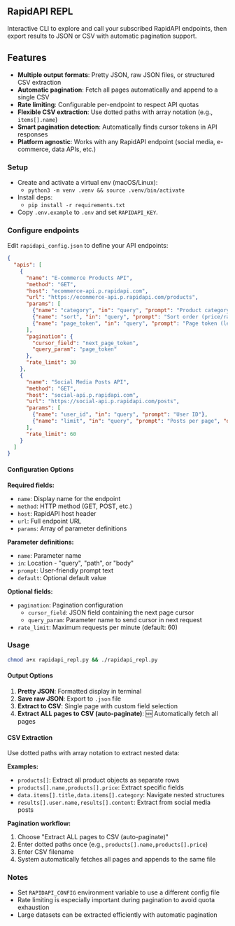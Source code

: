 ## RapidAPI REPL

Interactive CLI to explore and call your subscribed RapidAPI endpoints, then export results to JSON or CSV with automatic pagination support.

## Features

- **Multiple output formats**: Pretty JSON, raw JSON files, or structured CSV extraction
- **Automatic pagination**: Fetch all pages automatically and append to a single CSV
- **Rate limiting**: Configurable per-endpoint to respect API quotas
- **Flexible CSV extraction**: Use dotted paths with array notation (e.g., `items[].name`)
- **Smart pagination detection**: Automatically finds cursor tokens in API responses
- **Platform agnostic**: Works with any RapidAPI endpoint (social media, e-commerce, data APIs, etc.)

### Setup
- Create and activate a virtual env (macOS/Linux):
  - `python3 -m venv .venv && source .venv/bin/activate`
- Install deps:
  - `pip install -r requirements.txt`
- Copy `.env.example` to `.env` and set `RAPIDAPI_KEY`.

### Configure endpoints
Edit `rapidapi_config.json` to define your API endpoints:

```json
{
  "apis": [
    {
      "name": "E-commerce Products API",
      "method": "GET",
      "host": "ecommerce-api.p.rapidapi.com",
      "url": "https://ecommerce-api.p.rapidapi.com/products",
      "params": [
        {"name": "category", "in": "query", "prompt": "Product category", "default": "electronics"},
        {"name": "sort", "in": "query", "prompt": "Sort order (price/rating/date)", "default": "price"},
        {"name": "page_token", "in": "query", "prompt": "Page token (leave empty for first page)", "default": ""}
      ],
      "pagination": {
        "cursor_field": "next_page_token",
        "query_param": "page_token"
      },
      "rate_limit": 30
    },
    {
      "name": "Social Media Posts API",
      "method": "GET", 
      "host": "social-api.p.rapidapi.com",
      "url": "https://social-api.p.rapidapi.com/posts",
      "params": [
        {"name": "user_id", "in": "query", "prompt": "User ID"},
        {"name": "limit", "in": "query", "prompt": "Posts per page", "default": "20"}
      ],
      "rate_limit": 60
    }
  ]
}
```

#### Configuration Options

**Required fields:**
- `name`: Display name for the endpoint
- `method`: HTTP method (GET, POST, etc.)
- `host`: RapidAPI host header
- `url`: Full endpoint URL
- `params`: Array of parameter definitions

**Parameter definitions:**
- `name`: Parameter name
- `in`: Location - "query", "path", or "body"
- `prompt`: User-friendly prompt text
- `default`: Optional default value

**Optional fields:**
- `pagination`: Pagination configuration
  - `cursor_field`: JSON field containing the next page cursor
  - `query_param`: Parameter name to send cursor in next request
- `rate_limit`: Maximum requests per minute (default: 60)

### Usage

```bash
chmod a+x rapidapi_repl.py && ./rapidapi_repl.py
```

#### Output Options

1. **Pretty JSON**: Formatted display in terminal
2. **Save raw JSON**: Export to `.json` file
3. **Extract to CSV**: Single page with custom field selection
4. **Extract ALL pages to CSV (auto-paginate)**: 🆕 Automatically fetch all pages

#### CSV Extraction

Use dotted paths with array notation to extract nested data:

**Examples:**
- `products[]`: Extract all product objects as separate rows  
- `products[].name,products[].price`: Extract specific fields
- `data.items[].title,data.items[].category`: Navigate nested structures
- `results[].user.name,results[].content`: Extract from social media posts

**Pagination workflow:**
1. Choose "Extract ALL pages to CSV (auto-paginate)"
2. Enter dotted paths once (e.g., `products[].name,products[].price`)
3. Enter CSV filename
4. System automatically fetches all pages and appends to the same file

### Notes
- Set `RAPIDAPI_CONFIG` environment variable to use a different config file
- Rate limiting is especially important during pagination to avoid quota exhaustion
- Large datasets can be extracted efficiently with automatic pagination


